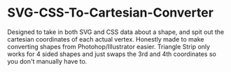 # SVG-CSS-To-Cartesian-Converter

Designed to take in both SVG and CSS data about a shape, and spit out the cartesian coordinates of each actual vertex. Honestly made to make converting shapes from Photohop/Illustrator easier. Triangle Strip only works for 4 sided shapes and just swaps the 3rd and 4th coordinates so you don't manually have to.

